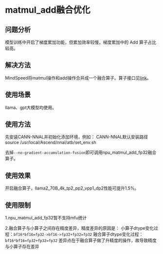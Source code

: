 # matmul_add融合优化

## 问题分析
模型训练中开启了梯度累加功能，但累加效率较慢，梯度累加中的 Add 算子占比较高。

## 解决方法
MindSpeed将matmul操作和add操作合并成一个融合算子。算子接口见[link](../ops/npu_matmul_add.md)。

## 使用场景
llama、gpt大模型均使用。

## 使用方法
先安装CANN-NNAL并初始化添加环境，例如：
CANN-NNAL默认安装路径
source /usr/local/Ascend/nnal/atb/set_env.sh 

去掉`--no-gradient-accumulation-fusion`即可调用npu_matmul_add_fp32融合算子。

## 使用效果 
开启融合算子，llama2_70B_4k_tp2_pp2_vpp1_dp2性能可提升1.5%。

## 使用限制
1.npu_matmul_add_fp32暂不支持mfu统计

2.融合算子与小算子之间存在精度差异，精度差异的原因是：
小算子dtype变化过程：`bf16*bf16=fp32->bf16->fp32+fp32=fp32`
融合算子dtype变化过程：`bf16*bf16=fp32+fp32=fp32`
差异点在于融合算子做了升精度的操作，故导致精度与小算子存在差异

